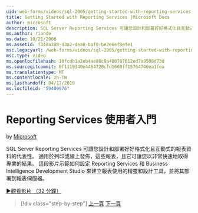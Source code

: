 ```yaml
---
uid: web-forms/videos/sql-2005/getting-started-with-reporting-services
title: Getting Started with Reporting Services |Microsoft Docs
author: microsoft
description: SQL Server Reporting Services 可讓您設計和部署好好格式化且互動式的報表資料的代表性。 適合列印或線上...
ms.author: riande
ms.date: 10/21/2006
ms.assetid: f348a388-d3a2-4ea8-baf0-be2e6ef8efe1
msc.legacyurl: /web-forms/videos/sql-2005/getting-started-with-reporting-services
msc.type: video
ms.openlocfilehash: 10fcdb1a2eb4ae88c9a480787612ed7a9500d73d
ms.sourcegitcommit: 0f1119340e4464720cfd16d0ff15764746ea1fea
ms.translationtype: MT
ms.contentlocale: zh-TW
ms.lasthandoff: 04/17/2019
ms.locfileid: "59409976"
---
```

# <a name="getting-started-with-reporting-services"></a>Reporting Services 使用者入門

by [Microsoft](https://github.com/microsoft)

SQL Server Reporting Services 可讓您設計和部署好好格式化且互動式的報表資料的代表性。 適用於列印或線上發佈，這些報表，且它可讓您以非常快速地取得專業的結果。 這段影片示範如何設定 Reporting Services 和 Business Intelligence Development Studio 來建立報表使用的精靈和設計工具，並將其部署到報表伺服器。

[&#9654;觀看影片 （32 分鐘）](https://channel9.msdn.com/Blogs/ASP-NET-Site-Videos/getting-started-with-reporting-services)

> [!div class="step-by-step"]
> [上一頁](using-sql-server-management-studio.md)
> [下一頁](building-and-customizing-reports-in-business-intelligence-development-studio.md)

